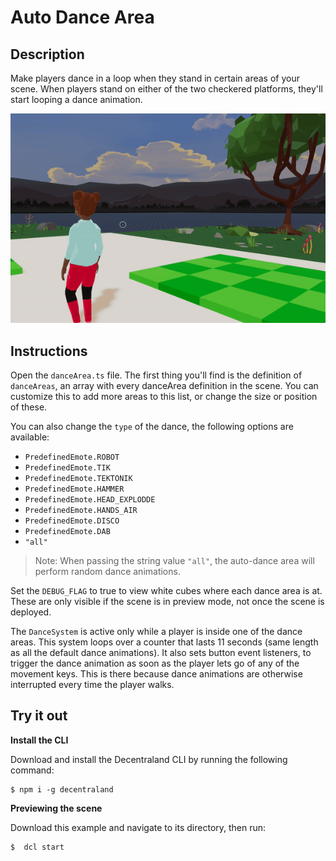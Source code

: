 # Auto Dance Area

## Description

Make players dance in a loop when they stand in certain areas of your scene.
When players stand on either of the two checkered platforms, they'll start looping a dance animation.

![](images/screenshot.gif)

## Instructions

Open the `danceArea.ts` file. The first thing you'll find is the definition of `danceAreas`, an array with every danceArea definition in the scene. You can customize this to add more areas to this list, or change the size or position of these.

You can also change the `type` of the dance, the following options are available:

- `PredefinedEmote.ROBOT`
- `PredefinedEmote.TIK`
- `PredefinedEmote.TEKTONIK`
- `PredefinedEmote.HAMMER`
- `PredefinedEmote.HEAD_EXPLODDE`
- `PredefinedEmote.HANDS_AIR`
- `PredefinedEmote.DISCO`
- `PredefinedEmote.DAB`
- `"all"`

> Note: When passing the string value `"all"`, the auto-dance area will perform random dance animations.

Set the `DEBUG_FLAG` to true to view white cubes where each dance area is at. These are only visible if the scene is in preview mode, not once the scene is deployed.

The `DanceSystem` is active only while a player is inside one of the dance areas. This system loops over a counter that lasts 11 seconds (same length as all the default dance animations). It also sets button event listeners, to trigger the dance animation as soon as the player lets go of any of the movement keys. This is there because dance animations are otherwise interrupted every time the player walks.

## Try it out

**Install the CLI**

Download and install the Decentraland CLI by running the following command:

```
$ npm i -g decentraland
```

**Previewing the scene**

Download this example and navigate to its directory, then run:

```
$  dcl start
```
